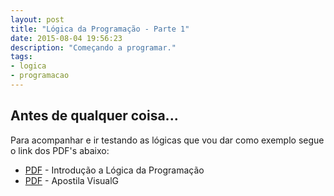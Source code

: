 ```yaml
---
layout: post
title: "Lógica da Programação - Parte 1"
date: 2015-08-04 19:56:23
description: "Começando a programar."
tags:
- logica
- programacao
---
```

## Antes de qualquer coisa...

Para acompanhar e ir testando as lógicas que vou dar como exemplo segue o link dos PDF's abaixo:

* [PDF](http://pdf.com.br/) - Introdução a Lógica da Programação
* [PDF](http://pdf.com.br/) - Apostila VisualG
